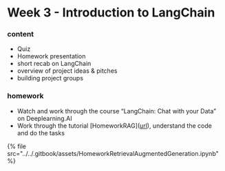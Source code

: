 # Week 3 - Introduction to LangChain



### content

* Quiz
* Homework presentation
* short recab on LangChain
* overview of project ideas & pitches
* building project groups



### homework



* Watch and work through the course “LangChain: Chat with your Data” on Deeplearning.AI
* Work through the tutorial \[HomeworkRAG]\([url](https://www.youtube.com/watch?v=TLf90ipMzfE)), understand the code and do the tasks



{% file src="../../.gitbook/assets/HomeworkRetrievalAugmentedGeneration.ipynb" %}
